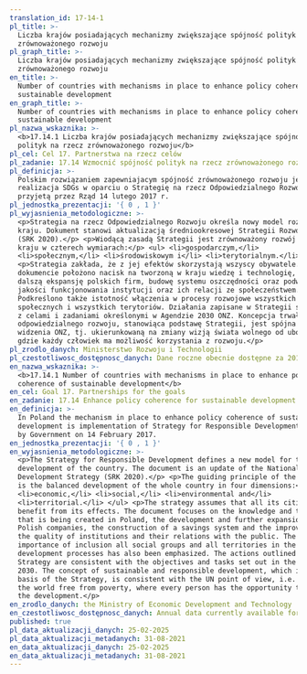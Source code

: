 ```yaml
---
translation_id: 17-14-1
pl_title: >-
  Liczba krajów posiadających mechanizmy zwiększające spójność polityk na rzecz
  zrównoważonego rozwoju
pl_graph_title: >-
  Liczba krajów posiadających mechanizmy zwiększające spójność polityk na rzecz
  zrównoważonego rozwoju
en_title: >-
  Number of countries with mechanisms in place to enhance policy coherence of
  sustainable development
en_graph_title: >-
  Number of countries with mechanisms in place to enhance policy coherence of
  sustainable development
pl_nazwa_wskaznika: >-
  <b>17.14.1 Liczba krajów posiadających mechanizmy zwiększające spójność
  polityk na rzecz zrównoważonego rozwoju</b>
pl_cel: Cel 17. Partnerstwa na rzecz celów
pl_zadanie: 17.14 Wzmocnić spójność polityk na rzecz zrównoważonego rozwoju
pl_definicja: >-
  Polskim rozwiązaniem zapewniajacym spójność zrównoważonego rozwoju jest
  realizacja SDGs w oparciu o Strategię na rzecz Odpowiedzialnego Rozwoju,
  przyjetą przez Rząd 14 lutego 2017 r.
pl_jednostka_prezentacji: '{ 0 , 1 }'
pl_wyjasnienia_metodologiczne: >-
  <p>Strategia na rzecz Odpowiedzialnego Rozwoju określa nowy model rozwoju
  kraju. Dokument stanowi aktualizacją średniookresowej Strategii Rozwoju Kraju
  (SRK 2020).</p> <p>Wiodącą zasadą Strategii jest zrównoważony rozwój całego
  kraju w czterech wymiarach:</p> <ul> <li>gospodarczym,</li>
  <li>społecznym,</li> <li>środowiskowym i</li> <li>terytorialnym.</li> </ul>
  <p>Strategia zakłada, że z jej efektów skorzystają wszyscy obywatele.</p> <p>W
  dokumencie położono nacisk na tworzoną w kraju wiedzę i technologię, rozwój i
  dalszą ekspansję polskich firm, budowę systemu oszczędności oraz podwyższenie
  jakości funkcjonowania instytucji oraz ich relacji ze społeczeństwem.
  Podkreślono także istotność włączenia w procesy rozwojowe wszystkich grup
  społecznych i wszystkich terytoriów. Działania zapisane w Strategii są spójne
  z celami i zadaniami określonymi w Agendzie 2030 ONZ. Koncepcja trwałego i
  odpowiedzialnego rozwoju, stanowiąca podstawę Strategii, jest spójna z punktem
  widzenia ONZ, tj. ukierunkowaną na zmiany wizją świata wolnego od ubóstwa,
  gdzie każdy człowiek ma możliwość korzystania z rozwoju.</p>
pl_zrodlo_danych: Ministerstwo Rozwoju i Technologii
pl_czestotliwosc_dostępnosc_danych: Dane roczne obecnie dostępne za 2017 r.
en_nazwa_wskaznika: >-
  <b>17.14.1 Number of countries with mechanisms in place to enhance policy
  coherence of sustainable development</b>
en_cel: Goal 17. Partnerships for the goals
en_zadanie: 17.14 Enhance policy coherence for sustainable development
en_definicja: >-
  In Poland the mechanism in place to enhance policy coherence of sustainable
  development is implementation of Strategy for Responsible Development, adopted
  by Government on 14 February 2017.
en_jednostka_prezentacji: '{ 0 , 1 }'
en_wyjasnienia_metodologiczne: >-
  <p>The Strategy for Responsible Development defines a new model for the
  development of the country. The document is an update of the National
  Development Strategy (SRK 2020).</p> <p>The guiding principle of the Strategy
  is the balanced development of the whole country in four dimensions:</p> <ul>
  <li>economic,</li> <li>social,</li> <li>environmental and</li>
  <li>territorial.</li> </ul> <p>The strategy assumes that all its citizens will
  benefit from its effects. The document focuses on the knowledge and technology
  that is being created in Poland, the development and further expansion of
  Polish companies, the construction of a savings system and the improvement of
  the quality of institutions and their relations with the public. The
  importance of inclusion all social groups and all territories in the
  development processes has also been emphasized. The actions outlined in the
  Strategy are consistent with the objectives and tasks set out in the UN Agenda
  2030. The concept of sustainable and responsible development, which is the
  basis of the Strategy, is consistent with the UN point of view, i.e. vision of
  the world free from poverty, where every person has the opportunity to enjoy
  the development.</p>
en_zrodlo_danych: the Ministry of Economic Development and Technology
en_czestotliwosc_dostępnosc_danych: Annual data currently available for the year 2017
published: true
pl_data_aktualizacji_danych: 25-02-2025
pl_data_aktualizacji_metadanych: 31-08-2021
en_data_aktualizacji_danych: 25-02-2025
en_data_aktualizacji_metadanych: 31-08-2021 
---
```

